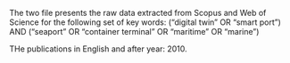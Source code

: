 The two file presents the raw data extracted from Scopus and Web of Science for the following set of key words:
(“digital twin” OR “smart port”) AND
(“seaport” OR “container terminal” OR “maritime” OR “marine”)

THe publications in English and after year: 2010.
